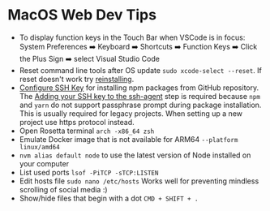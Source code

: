 # MacOS Web Dev Tips

- To display function keys in the Touch Bar when VSCode is in focus:
    System Preferences :arrow_right: Keyboard :arrow_right: Shortcuts :arrow_right: Function Keys :arrow_right: Click the Plus Sign :arrow_right: select Visual Studio Code
- Reset command line tools after OS update `sudo xcode-select --reset`. If reset doesn't work try [reinstalling](https://medium.com/flawless-app-stories/gyp-no-xcode-or-clt-version-detected-macos-catalina-anansewaa-38b536389e8d). 
- [Configure SSH Key](https://docs.github.com/en/enterprise-server@3.1/github/authenticating-to-github/connecting-to-github-with-ssh/checking-for-existing-ssh-keys) for installing npm packages from GitHub repository. The [Adding your SSH key to the ssh-agent](https://docs.github.com/en/enterprise-server@3.1/github/authenticating-to-github/connecting-to-github-with-ssh/generating-a-new-ssh-key-and-adding-it-to-the-ssh-agent#adding-your-ssh-key-to-the-ssh-agent) step is required because `npm` and `yarn` do not support passphrase prompt during package installation. This is usually required for legacy projects. When setting up a new project use https protocol instead.
- Open Rosetta terminal `arch -x86_64 zsh`
- Emulate Docker image that is not available for ARM64 `--platform linux/amd64`
- `nvm alias default node` to use the latest version of Node installed on your computer
- List used ports `lsof -PiTCP -sTCP:LISTEN`
- Edit hosts file `sudo nano /etc/hosts` Works well for preventing mindless scrolling of social media :)
- Show/hide files that begin with a dot `CMD + SHIFT + .`
